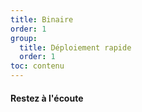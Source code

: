 ```yaml
---
title: Binaire
order: 1
group:
  title: Déploiement rapide
  order: 1
toc: contenu
---
```


#### Restez à l'écoute

